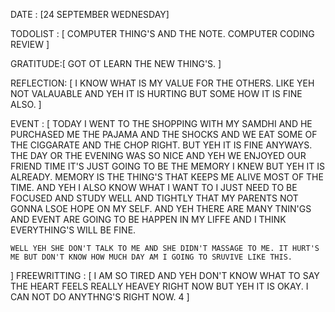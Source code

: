 DATE : [24 SEPTEMBER WEDNESDAY]

TODOLIST : [
    COMPUTER THING'S AND THE NOTE. 
    COMPUTER CODING REVIEW 
]

GRATITUDE:[
    GOT OT LEARN THE NEW THING'S. 
]

REFLECTION: [
    I KNOW WHAT IS MY VALUE FOR THE OTHERS. 
    LIKE YEH NOT VALAUABLE AND YEH IT IS HURTING BUT SOME HOW IT IS FINE ALSO.
]

EVENT : [
    TODAY I WENT TO THE SHOPPING WITH MY SAMDHI AND HE PURCHASED ME THE PAJAMA AND THE SHOCKS AND WE EAT SOME OF THE CIGGARATE AND THE CHOP RIGHT. BUT YEH IT IS FINE ANYWAYS. THE DAY OR THE EVENING WAS SO NICE AND YEH WE ENJOYED OUR FRIEND TIME IT'S JUST GOING TO BE THE MEMORY I KNEW BUT YEH IT IS ALREADY. MEMORY IS THE THING'S 
    THAT KEEPS ME ALIVE MOST OF THE TIME. AND YEH I ALSO KNOW WHAT I WANT TO I JUST NEED TO BE FOCUSED AND STUDY WELL AND TIGHTLY THAT MY PARENTS NOT GONNA LSOE HOPE ON MY SELF. AND YEH THERE ARE MANY TNIN'GS AND EVENT ARE GOING TO BE HAPPEN IN MY LIFFE AND  I THINK EVERYTHING'S WILL BE FINE. 

    WELL YEH SHE DON'T TALK TO ME AND SHE DIDN'T MASSAGE TO ME. IT HURT'S ME BUT DON'T KNOW HOW MUCH DAY AM I GOING TO SRUVIVE LIKE THIS. 
]
FREEWRITTING : [
    I AM SO TIRED AND YEH DON'T KNOW WHAT TO SAY THE HEART FEELS REALLY HEAVEY RIGHT NOW BUT YEH IT IS OKAY. I CAN NOT DO ANYTHNG'S RIGHT NOW. 4
]